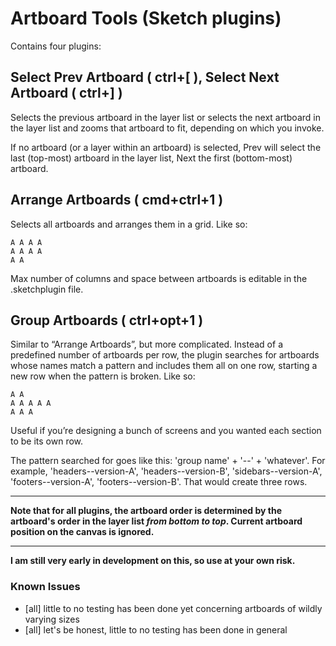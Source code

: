 # Artboard Tools (Sketch plugins)

Contains four plugins:

## Select Prev Artboard ( ctrl+[ ), Select Next Artboard ( ctrl+] )

Selects the previous artboard in the layer list or selects the next artboard in the layer list and zooms that artboard to fit, depending on which you invoke.

If no artboard (or a layer within an artboard) is selected, Prev will select the last (top-most) artboard in the layer list, Next the first (bottom-most) artboard.


## Arrange Artboards ( cmd+ctrl+1 )

Selects all artboards and arranges them in a grid. Like so:

```
A A A A
A A A A
A A
```

Max number of columns and space between artboards is editable in the .sketchplugin file.

## Group Artboards ( ctrl+opt+1 )

Similar to “Arrange Artboards”, but more complicated. Instead of a predefined number of artboards per row, the plugin searches for artboards whose names match a pattern and includes them all on one row, starting a new row when the pattern is broken. Like so:

```
A A
A A A A A
A A A
```

Useful if you’re designing a bunch of screens and you wanted each section to be its own row.

The pattern searched for goes like this: 'group name' + '\-\-' + 'whatever'. For example, 'headers\-\-version-A', 'headers\-\-version-B', 'sidebars\-\-version-A', 'footers\-\-version-A', 'footers\-\-version-B'. That would create three rows.

* * * * *

**Note that for all plugins, the artboard order is determined by the artboard's order in the layer list _from bottom to top_. Current artboard position on the canvas is ignored.**

* * * * *

**I am still very early in development on this, so use at your own risk.**

### Known Issues

- [all] little to no testing has been done yet concerning artboards of wildly varying sizes
- [all] let's be honest, little to no testing has been done in general
